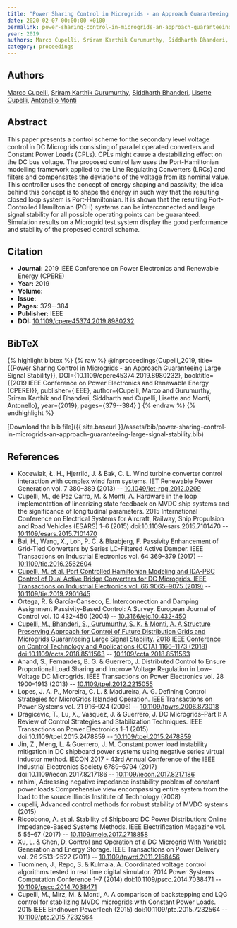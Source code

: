 ```yaml
---
title: "Power Sharing Control in Microgrids - an Approach Guaranteeing Large Signal Stability"
date: 2020-02-07 00:00:00 +0100
permalink: power-sharing-control-in-microgrids-an-approach-guaranteeing-large-signal-stability
year: 2019
authors: Marco Cupelli, Sriram Karthik Gurumurthy, Siddharth Bhanderi, Lisette Cupelli, Antonello Monti
category: proceedings
---
```

 
## Authors
[Marco Cupelli](authors/marco-cupelli), [Sriram Karthik Gurumurthy](authors/sriram-karthik-gurumurthy), [Siddharth Bhanderi](authors/siddharth-kiranbhai-bhanderi), [Lisette Cupelli](authors/lisette-cupelli), [Antonello Monti](authors/antonello-monti)
 
## Abstract
This paper presents a control scheme for the secondary level voltage control in DC Microgrids consisting of parallel operated converters and Constant Power Loads (CPLs). CPLs might cause a destabilizing effect on the DC bus voltage. The proposed control law uses the Port-Hamiltonian modelling framework applied to the Line Regulating Converters (LRCs) and filters and compensates the deviations of the voltage from its nominal value. This controller uses the concept of energy shaping and passivity; the idea behind this concept is to shape the energy in such way that the resulting closed loop system is Port-Hamiltonian. It is shown that the resulting Port-Controlled Hamiltonian (PCH) systems can be interconnected and large signal stability for all possible operating points can be guaranteed. Simulation results on a Microgrid test system display the good performance and stability of the proposed control scheme.
 
## Citation
- **Journal:** 2019 IEEE Conference on Power Electronics and Renewable Energy (CPERE)
- **Year:** 2019
- **Volume:** 
- **Issue:** 
- **Pages:** 379--384
- **Publisher:** IEEE
- **DOI:** [10.1109/cpere45374.2019.8980232](https://doi.org/10.1109/cpere45374.2019.8980232)
 
## BibTeX
{% highlight bibtex %}
{% raw %}
@inproceedings{Cupelli_2019,
  title={{Power Sharing Control in Microgrids - an Approach Guaranteeing Large Signal Stability}},
  DOI={10.1109/cpere45374.2019.8980232},
  booktitle={{2019 IEEE Conference on Power Electronics and Renewable Energy (CPERE)}},
  publisher={IEEE},
  author={Cupelli, Marco and Gurumurthy, Sriram Karthik and Bhanderi, Siddharth and Cupelli, Lisette and Monti, Antonello},
  year={2019},
  pages={379--384}
}
{% endraw %}
{% endhighlight %}
 
[Download the bib file]({{ site.baseurl }}/assets/bib/power-sharing-control-in-microgrids-an-approach-guaranteeing-large-signal-stability.bib)
 
## References
- Kocewiak, Ł. H., Hjerrild, J. & Bak, C. L. Wind turbine converter control interaction with complex wind farm systems. IET Renewable Power Generation vol. 7 380–389 (2013) -- [10.1049/iet-rpg.2012.0209](https://doi.org/10.1049/iet-rpg.2012.0209)
- Cupelli, M., de Paz Carro, M. & Monti, A. Hardware in the loop implementation of linearizing state feedback on MVDC ship systems and the significance of longitudinal parameters. 2015 International Conference on Electrical Systems for Aircraft, Railway, Ship Propulsion and Road Vehicles (ESARS) 1–6 (2015) doi:10.1109/esars.2015.7101470 -- [10.1109/esars.2015.7101470](https://doi.org/10.1109/esars.2015.7101470)
- Bai, H., Wang, X., Loh, P. C. & Blaabjerg, F. Passivity Enhancement of Grid-Tied Converters by Series LC-Filtered Active Damper. IEEE Transactions on Industrial Electronics vol. 64 369–379 (2017) -- [10.1109/tie.2016.2562604](https://doi.org/10.1109/tie.2016.2562604)
- [Cupelli, M. et al. Port Controlled Hamiltonian Modeling and IDA-PBC Control of Dual Active Bridge Converters for DC Microgrids. IEEE Transactions on Industrial Electronics vol. 66 9065–9075 (2019)](port-controlled-hamiltonian-modeling-and-ida-pbc-control-of-dual-active-bridge-converters-for-dc-microgrids) -- [10.1109/tie.2019.2901645](https://doi.org/10.1109/tie.2019.2901645)
- Ortega, R. & García-Canseco, E. Interconnection and Damping Assignment Passivity-Based Control: A Survey. European Journal of Control vol. 10 432–450 (2004) -- [10.3166/ejc.10.432-450](https://doi.org/10.3166/ejc.10.432-450)
- [Cupelli, M., Bhanderi, S., Gurumurthy, S. K. & Monti, A. A Structure Preserving Approach for Control of Future Distribution Grids and Microgrids Guaranteeing Large Signal Stability. 2018 IEEE Conference on Control Technology and Applications (CCTA) 1166–1173 (2018) doi:10.1109/ccta.2018.8511563](a-structure-preserving-approach-for-control-of-future-distribution-grids-and-microgrids-guaranteeing-large-signal-stability) -- [10.1109/ccta.2018.8511563](https://doi.org/10.1109/ccta.2018.8511563)
- Anand, S., Fernandes, B. G. & Guerrero, J. Distributed Control to Ensure Proportional Load Sharing and Improve Voltage Regulation in Low-Voltage DC Microgrids. IEEE Transactions on Power Electronics vol. 28 1900–1913 (2013) -- [10.1109/tpel.2012.2215055](https://doi.org/10.1109/tpel.2012.2215055)
- Lopes, J. A. P., Moreira, C. L. & Madureira, A. G. Defining Control Strategies for MicroGrids Islanded Operation. IEEE Transactions on Power Systems vol. 21 916–924 (2006) -- [10.1109/tpwrs.2006.873018](https://doi.org/10.1109/tpwrs.2006.873018)
- Dragicevic, T., Lu, X., Vasquez, J. & Guerrero, J. DC Microgrids–Part I: A Review of Control Strategies and Stabilization Techniques. IEEE Transactions on Power Electronics 1–1 (2015) doi:10.1109/tpel.2015.2478859 -- [10.1109/tpel.2015.2478859](https://doi.org/10.1109/tpel.2015.2478859)
- Jin, Z., Meng, L. & Guerrero, J. M. Constant power load instability mitigation in DC shipboard power systems using negative series virtual inductor method. IECON 2017 - 43rd Annual Conference of the IEEE Industrial Electronics Society 6789–6794 (2017) doi:10.1109/iecon.2017.8217186 -- [10.1109/iecon.2017.8217186](https://doi.org/10.1109/iecon.2017.8217186)
- rahimi, Adressing negative impedance instability problem of constant power loads Comprehensive view encompassing entire system from the load to the source Illinois Institute of Technology (2008)
- cupelli, Advanced control methods for robust stability of MVDC systems (2015)
- Riccobono, A. et al. Stability of Shipboard DC Power Distribution: Online Impedance-Based Systems Methods. IEEE Electrification Magazine vol. 5 55–67 (2017) -- [10.1109/mele.2017.2718858](https://doi.org/10.1109/mele.2017.2718858)
- Xu, L. & Chen, D. Control and Operation of a DC Microgrid With Variable Generation and Energy Storage. IEEE Transactions on Power Delivery vol. 26 2513–2522 (2011) -- [10.1109/tpwrd.2011.2158456](https://doi.org/10.1109/tpwrd.2011.2158456)
- Tuominen, J., Repo, S. & Kulmala, A. Coordinated voltage control algorithms tested in real time digital simulator. 2014 Power Systems Computation Conference 1–7 (2014) doi:10.1109/pscc.2014.7038471 -- [10.1109/pscc.2014.7038471](https://doi.org/10.1109/pscc.2014.7038471)
- Cupelli, M., Mirz, M. & Monti, A. A comparison of backstepping and LQG control for stabilizing MVDC microgrids with Constant Power Loads. 2015 IEEE Eindhoven PowerTech (2015) doi:10.1109/ptc.2015.7232564 -- [10.1109/ptc.2015.7232564](https://doi.org/10.1109/ptc.2015.7232564)

